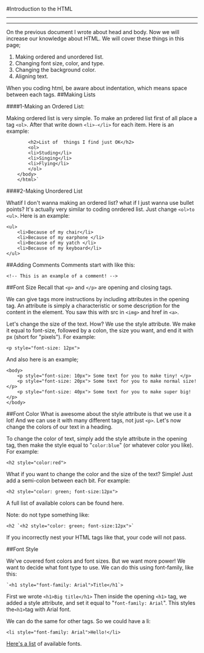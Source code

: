 #Introduction to the HTML

----------

----------
 
On the previous document I wrote about head and body. Now we will  increase our knowledge about HTML. We will cover these things in this page;


1.  Making ordered and unordered list.
2.  Changing font size, color, and type.
3.  Changing the background color.
4.  Aligning text.


When you coding html, be aware about indentation, which means space between each tags.
##Making Lists

####1-Making an Ordered List:

Making ordered list is very simple. To make an prdered list first of all place a tag `<ol>`. After that write down `<li>-</li>` for each item. Here is an example:
       
    		<h2>List of  things I find just OK</h2>
    		<ol>
    		<li>Studing</li>
    		<li>Singing</li>
    		<li>Flying</li>
    		</ol> 
    	</body>
    	</html>`

####2-Making Unordered List

Whatif I don't wanna making an ordered list? what if I just wanna use bullet points? It's actually very similar to coding onrdered list. Just change `<ol>to <ul>`. Here is an example:

    <ul>
    	<li>Because of my chair</li>
    	<li>Because of my earphone </li>
    	<li>Because of my yatch </li>
    	<li>Because of my keyboard</li>
    </ul> 				

##Adding Comments
Comments start with <!-- and end with --> like this:

    <!-- This is an example of a comment! -->

##Font Size
Recall that `<p>` and `</p>` are opening and closing tags.

We can give tags more instructions by including attributes in the opening tag. An attribute is simply a characteristic or some description for the content in the element. You saw this with src in `<img>` and href in `<a>`.

Let's change the size of the text. How? We use the style attribute. We make it equal to font-size, followed by a colon, the size you want, and end it with px (short for "pixels"). For example:

    <p style="font-size: 12px">

And also here is an example;


	<body>
		<p style="font-size: 10px"> Some text for you to make tiny! </p>
		<p style="font-size: 20px"> Some text for you to make normal size!</p>
		<p style="font-size: 40px"> Some text for you to make super big!</p>
	</body>

##Font Color
What is awesome about the style attribute is that we use it a lot! And we can use it with many different tags, not just `<p>`. Let's now change the colors of our text in a heading.

To change the color of text, simply add the style attribute in the opening tag, then make the style equal to "`color:blue`" (or whatever color you like). For example:


    <h2 style="color:red">
What if you want to change the color and the size of the text? Simple! Just add a semi-colon between each bit. For example:


    <h2 style="color: green; font-size:12px">
A full list of available colors can be found here.

Note: do not type something like:

    <h2 `<h2 style="color: green; font-size:12px">`
If you incorrectly nest your HTML tags like that, your code will not pass.

##Font Style

We've covered font colors and font sizes. But we want more power! We want to decide what font type to use. We can do this using font-family, like this:

    `<h1 style="font-family: Arial">Title</h1`>
First we wrote `<h1>Big title</h1>`
Then inside the opening `<h1>` tag, we added a style attribute, and set it equal to "`font-family: Arial`".
This styles the` <h1> `tag with Arial font.

We can do the same for other tags. So we could have a li:


    <li style="font-family: Arial">Hello!</li>
[Here's a list](http://www.w3.org/TR/CSS21/fonts.html#generic-font-families) of available fonts.



